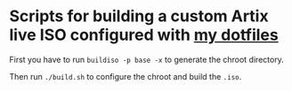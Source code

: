 # Scripts for building a custom Artix live ISO configured with [my dotfiles](https://github.com/alansartorio/dotfiles)

First you have to run `buildiso -p base -x` to generate the chroot directory.

Then run `./build.sh` to configure the chroot and build the `.iso`.